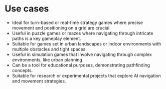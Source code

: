 # Use cases

- Ideal for turn-based or real-time strategy games where precise movement and positioning on a grid are crucial.
- Useful in puzzle games or mazes where navigating through intricate paths is a key gameplay element.
- Suitable for games set in urban landscapes or indoor environments with multiple obstacles and tight spaces.
- Useful in simulation games that involve navigating through complex environments, like urban planning.
- Can be a tool for educational purposes, demonstrating pathfinding concepts.
- Suitable for research or experimental projects that explore AI navigation and movement strategies.

